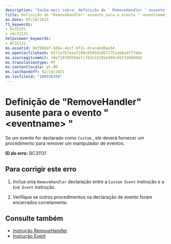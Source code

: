 ```yaml
---
description: "Saiba mais sobre: definição de ' RemoveHandler ' ausente para o evento ' <eventname> '"
title: Definição de "RemoveHandler" ausente para o evento " <eventname> "
ms.date: 07/20/2015
f1_keywords:
- bc31131
- vbc31131
helpviewer_keywords:
- BC31131
ms.assetid: 0ef68daf-b66e-4ecf-bf2c-dcacabd8aa3d
ms.openlocfilehash: 6371a7b7aaaf590c8595d18571751a68a4fff46e
ms.sourcegitcommit: 10e719780594efc781b15295e499c66f316068b8
ms.translationtype: MT
ms.contentlocale: pt-BR
ms.lasthandoff: 02/14/2021
ms.locfileid: "100436390"
---
```

# <a name="removehandler-definition-missing-for-event-eventname"></a>Definição de "RemoveHandler" ausente para o evento " \<eventname> "

Se um evento for declarado como `Custom` , ele deverá fornecer um procedimento para remover um manipulador de eventos.  
  
 **ID do erro:** BC31131  
  
## <a name="to-correct-this-error"></a>Para corrigir este erro  
  
1. Inclua uma `RemoveHandler` declaração entre a `Custom Event` instrução e a `End Event` instrução.  
  
2. Verifique se outros procedimentos na declaração de evento foram encerrados corretamente.  
  
## <a name="see-also"></a>Consulte também

- [Instrução RemoveHandler](../language-reference/statements/removehandler-statement.md)
- [Instrução Event](../language-reference/statements/event-statement.md)
